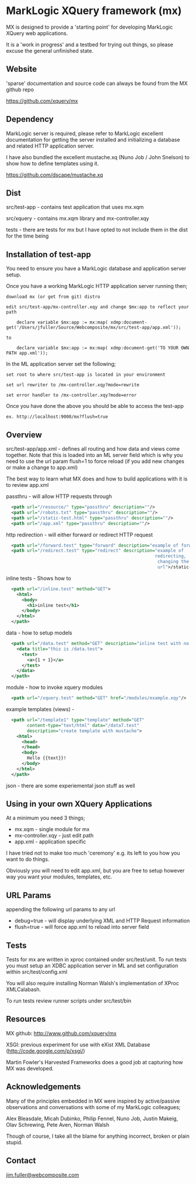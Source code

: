 # MarkLogic XQuery framework (mx)

MX is designed to provide a 'starting point' for developing MarkLogic XQuery web applications.

It is a 'work in progress' and a testbed for trying out things, so
please excuse the general unfinished state.

## Website

'sparse' documentation and source code can always be found from the MX github repo

https://github.com/xquery/mx


## Dependency

MarkLogic server is required, please refer to MarkLogic excellent documentation for getting 
the server installed and initializing a database and related HTTP application server.

I have also bundled the excellent mustache.xq (Nuno Job / John
Snelson) to show how to define templates using it.

https://github.com/dscape/mustache.xq


## Dist

src/test-app - contains test application that uses mx.xqm

src/xquery - contains mx.xqm library and mx-controller.xqy

tests -  there are tests for mx but I have opted to not include them
in the dist for the time being

## Installation of test-app

You need to  ensure you have a MarkLogic database and application
server setup. 

Once you have a working MarkLogic HTTP application server running then;

    download mx (or get from git) distro

    edit src/test-app/mx-controller.xqy and change $mx:app to reflect your path

        declare variable $mx:app := mx:map( xdmp:document-get('/Users/jfuller/Source/Webcomposite/mx/src/test-app/app.xml'));

    to

        declare variable $mx:app := mx:map( xdmp:document-get('TO YOUR OWN PATH app.xml'));

In the ML application server set the following;

    set root to where src/test-app is located in your environment

    set url rewriter to /mx-controller.xqy?mode=rewrite

    set error handler to /mx-controller.xqy?mode=error

Once you have done the above you should be able to access the test-app

    ex. http://localhost:9000/mx?flush=true

## Overview


src/test-app/app.xml - defines all routing and how data and views come
together. Note that this is loaded into an ML server field which is
why you need to use the url param flush=1 to force reload (if you add
new changes or make a change to app.xml)

The best way to learn what MX does and how to build applications with
it is to review app.xml

passthru - will allow HTTP requests through

```xml
  <path url="/resource/" type="passthru" description=""/>
  <path url="/robots.txt" type="passthru" description=""/>
  <path url="/static-test.html" type="passthru" description=""/>
  <path url="/app.xml" type="passthru" description=""/>
```

http redirection - will either forward or redirect HTTP request

```xml
  <path url="/forward.test" type="forward" description="example of forwarding">/static-test.html</path>
  <path url="/redirect.test" type="redirect" description="example of
                                                         redirecting,
                                                          changing the
                                                          url">/static-test.html</path>
```

inline tests - Shows how to 
```xml
  <path url="/inline.test" method="GET">
    <html>
      <body>
        <h1>inline test</h1>
      </body>
    </html>
  </path>
```

data - how to setup models 

```xml
  <path url="/data.test" method="GET" description="inline test with no content type set, should fall back to using application/xml">
    <data title="this is /data.test">
      <test>
        <a>{1 + 1}</a>
      </test>
    </data>
  </path>
```

module - how to invoke xquery modules

```xml
  <path url="/xquery.test" method="GET" href="/modules/example.xqy"/>
```


example templates (views) -
```xml
  <path url="/template1" type="template" method="GET"
        content-type="text/html" data="/data7.test"
        description="create template with mustache">
    <html>
      <head>
      </head>
      <body>
        Hello {{text}}!
      </body>
    </html>
  </path>
```

json - there are some experiemental json stuff as well



## Using in your own XQuery Applications

At a minimum you need 3 things;

* mx.xqm - single module for mx
* mx-controller.xqy - just edit path
* app.xml - application specific

I have tried not to make too much 'ceremony' e.g. its left to you how
you want to do things.

Obviously you will need to edit app.xml, but you are free to setup
however way you want your modules, templates, etc.


## URL Params

appending the following url params to any url 

* debug=true - will display underlying XML and HTTP Request information
* flush=true - will force app.xml to reload into server field


## Tests

Tests for mx are written in xproc contained under src/test/unit. To
run tests you must setup an XDBC application server in ML and set
configuration within src/test/config.xml

<config>
	<connection protocol="http" host="localhost" port="9002" username="test" password="test"/>
	<connection protocol="xdbc" host="localhost" port="9001" username="test" password="test"/>
</config>

You will also require installing Norman Walsh's implementation of
XProc XMLCalabash.

To run tests review runner scripts under src/test/bin

## Resources

MX github: http://www.github.com/xquery/mx

XSGI: previous experiment for use with eXist XML Database (http://code.google.com/p/xsgi/)

Martin Fowler's Harvested Frameworks does a good job at capturing how MX was developed.


## Acknowledgements


Many of the principles embedded in MX were inspired by active/passive
observations and conversations with some of my MarkLogic colleagues;

Alex Bleasdale, Micah Dubinko, Philip Fennel, Nuno Job, Justin Makeig,
Olav Schrewing, Pete Aven, Norman Walsh

Though of course, I take all the blame for anything incorrect, broken or plain stupid.


## Contact

jim.fuller@webcomposite.com
